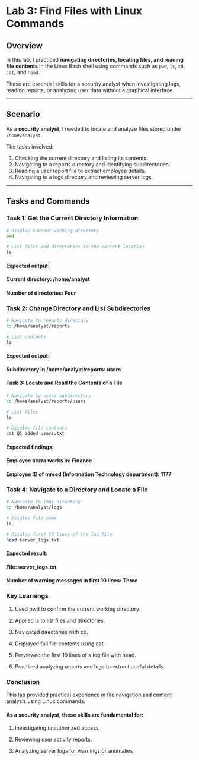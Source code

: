 # Lab 3: Find Files with Linux Commands

## Overview
In this lab, I practiced **navigating directories, locating files, and reading file contents** in the Linux Bash shell using commands such as `pwd`, `ls`, `cd`, `cat`, and `head`.  

These are essential skills for a security analyst when investigating logs, reading reports, or analyzing user data without a graphical interface.

---

## Scenario
As a **security analyst**, I needed to locate and analyze files stored under `/home/analyst`.  

The tasks involved:  
1. Checking the current directory and listing its contents.  
2. Navigating to a reports directory and identifying subdirectories.  
3. Reading a user report file to extract employee details.  
4. Navigating to a logs directory and reviewing server logs.  

---

## Tasks and Commands

### Task 1: Get the Current Directory Information
```bash
# Display current working directory
pwd

# List files and directories in the current location
ls
```
#### Expected output:

#### Current directory: /home/analyst

#### Number of directories: Four

### Task 2: Change Directory and List Subdirectories
```bash
# Navigate to reports directory
cd /home/analyst/reports

# List contents
ls
```
#### Expected output:

#### Subdirectory in /home/analyst/reports: users

#### Task 3: Locate and Read the Contents of a File
```bash
# Navigate to users subdirectory
cd /home/analyst/reports/users

# List files
ls

# Display file contents
cat Q1_added_users.txt
```
#### Expected findings:

#### Employee aezra works in: Finance

#### Employee ID of mreed (Information Technology department): 1177


### Task 4: Navigate to a Directory and Locate a File
```bash
# Navigate to logs directory
cd /home/analyst/logs

# Display file name
ls

# Display first 10 lines of the log file
head server_logs.txt
```

#### Expected result:

#### File: server_logs.txt

#### Number of warning messages in first 10 lines: Three

### Key Learnings

1. Used pwd to confirm the current working directory.

2. Applied ls to list files and directories.

3. Navigated directories with cd.

4. Displayed full file contents using cat.

5. Previewed the first 10 lines of a log file with head.

6. Practiced analyzing reports and logs to extract useful details.

### Conclusion

This lab provided practical experience in file navigation and content analysis using Linux commands.

#### As a security analyst, these skills are fundamental for:

1. Investigating unauthorized access.

2. Reviewing user activity reports.

3. Analyzing server logs for warnings or anomalies.
